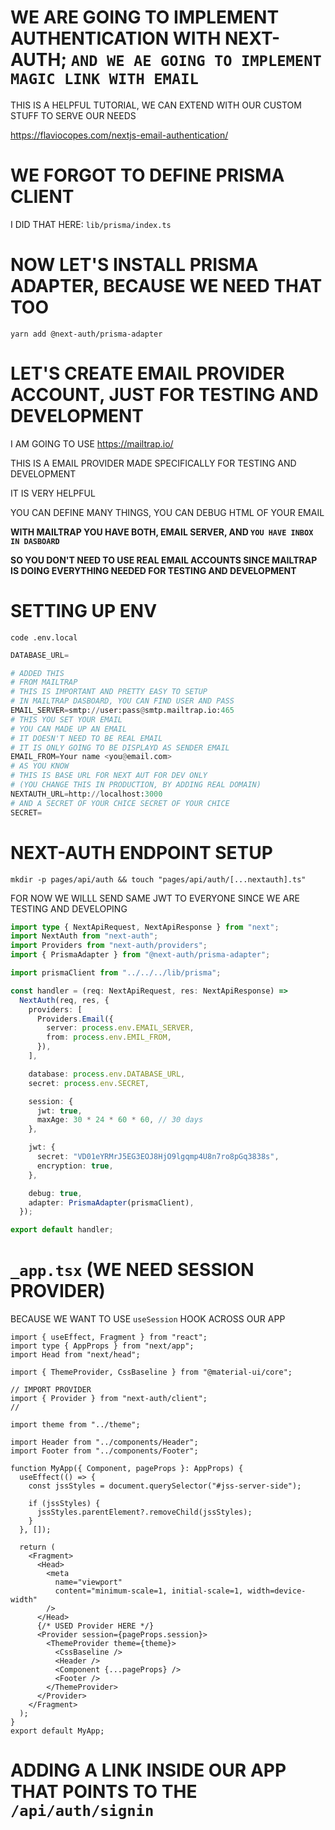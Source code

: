 # WE ARE GOING TO IMPLEMENT AUTHENTICATION WITH NEXT-AUTH; `AND WE AE GOING TO IMPLEMENT MAGIC LINK WITH EMAIL`

THIS IS A HELPFUL TUTORIAL, WE CAN EXTEND WITH OUR CUSTOM STUFF TO SERVE OUR NEEDS

<https://flaviocopes.com/nextjs-email-authentication/>

# WE FORGOT TO DEFINE PRISMA CLIENT

I DID THAT HERE: `lib/prisma/index.ts`

# NOW LET'S INSTALL PRISMA ADAPTER, BECAUSE WE NEED THAT TOO

```
yarn add @next-auth/prisma-adapter
```

# LET'S CREATE EMAIL PROVIDER ACCOUNT, JUST FOR TESTING AND DEVELOPMENT

I AM GOING TO USE <https://mailtrap.io/>

THIS IS A EMAIL PROVIDER MADE SPECIFICALLY FOR TESTING AND DEVELOPMENT

IT IS VERY HELPFUL

YOU CAN DEFINE MANY THINGS, YOU CAN DEBUG HTML OF YOUR EMAIL

**WITH MAILTRAP YOU HAVE BOTH, EMAIL SERVER, AND `YOU HAVE INBOX IN DASBOARD`**

**SO YOU DON'T NEED TO USE REAL EMAIL ACCOUNTS SINCE MAILTRAP IS DOING EVERYTHING NEEDED FOR TESTING AND DEVELOPMENT**

# SETTING UP ENV

```
code .env.local
```

```py
DATABASE_URL=

# ADDED THIS
# FROM MAILTRAP
# THIS IS IMPORTANT AND PRETTY EASY TO SETUP
# IN MAILTRAP DASBOARD, YOU CAN FIND USER AND PASS
EMAIL_SERVER=smtp://user:pass@smtp.mailtrap.io:465
# THIS YOU SET YOUR EMAIL
# YOU CAN MADE UP AN EMAIL
# IT DOESN'T NEED TO BE REAL EMAIL
# IT IS ONLY GOING TO BE DISPLAYD AS SENDER EMAIL
EMAIL_FROM=Your name <you@email.com>
# AS YOU KNOW
# THIS IS BASE URL FOR NEXT AUT FOR DEV ONLY 
# (YOU CHANGE THIS IN PRODUCTION, BY ADDING REAL DOMAIN)
NEXTAUTH_URL=http://localhost:3000
# AND A SECRET OF YOUR CHICE SECRET OF YOUR CHICE
SECRET=
```

# NEXT-AUTH ENDPOINT SETUP

```
mkdir -p pages/api/auth && touch "pages/api/auth/[...nextauth].ts"
```

FOR NOW WE WILLL SEND SAME JWT TO EVERYONE SINCE WE ARE TESTING AND DEVELOPING

```ts
import type { NextApiRequest, NextApiResponse } from "next";
import NextAuth from "next-auth";
import Providers from "next-auth/providers";
import { PrismaAdapter } from "@next-auth/prisma-adapter";

import prismaClient from "../../../lib/prisma";

const handler = (req: NextApiRequest, res: NextApiResponse) =>
  NextAuth(req, res, {
    providers: [
      Providers.Email({
        server: process.env.EMAIL_SERVER,
        from: process.env.EMIL_FROM,
      }),
    ],

    database: process.env.DATABASE_URL,
    secret: process.env.SECRET,

    session: {
      jwt: true,
      maxAge: 30 * 24 * 60 * 60, // 30 days
    },

    jwt: {
      secret: "VD01eYRMrJ5EG3EOJ8HjO9lgqmp4U8n7ro8pGq3838s",
      encryption: true,
    },

    debug: true,
    adapter: PrismaAdapter(prismaClient),
  });

export default handler;
```

# `_app.tsx` (WE NEED SESSION PROVIDER)

BECAUSE WE WANT TO USE `useSession` HOOK ACROSS OUR APP

```tsx
import { useEffect, Fragment } from "react";
import type { AppProps } from "next/app";
import Head from "next/head";

import { ThemeProvider, CssBaseline } from "@material-ui/core";

// IMPORT PROVIDER
import { Provider } from "next-auth/client";
// 

import theme from "../theme";

import Header from "../components/Header";
import Footer from "../components/Footer";

function MyApp({ Component, pageProps }: AppProps) {
  useEffect(() => {
    const jssStyles = document.querySelector("#jss-server-side");

    if (jssStyles) {
      jssStyles.parentElement?.removeChild(jssStyles);
    }
  }, []);

  return (
    <Fragment>
      <Head>
        <meta
          name="viewport"
          content="minimum-scale=1, initial-scale=1, width=device-width"
        />
      </Head>
      {/* USED Provider HERE */}
      <Provider session={pageProps.session}>
        <ThemeProvider theme={theme}>
          <CssBaseline />
          <Header />
          <Component {...pageProps} />
          <Footer />
        </ThemeProvider>
      </Provider>
    </Fragment>
  );
}
export default MyApp;

```

# ADDING A LINK INSIDE OUR APP THAT POINTS TO THE `/api/auth/signin`